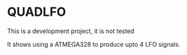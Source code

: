 # QUADLFO

This is a development project, it is not tested

It shows using a ATMEGA328 to produce upto 4 LFO signals.